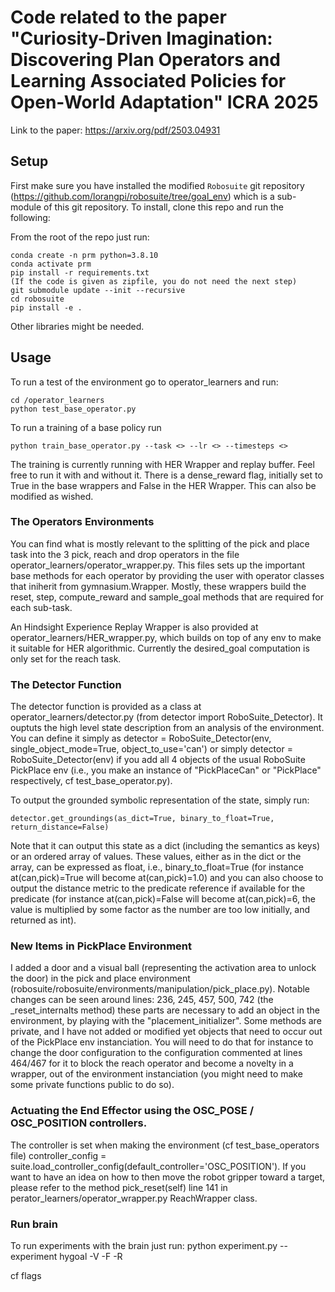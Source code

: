 # Code related to the paper "Curiosity-Driven Imagination: Discovering Plan Operators and Learning Associated Policies for Open-World Adaptation" ICRA 2025

Link to the paper: https://arxiv.org/pdf/2503.04931

## Setup

First make sure you have installed the modified `Robosuite` git repository (https://github.com/lorangpi/robosuite/tree/goal_env) which is a sub-module of this git repository.
To install, clone this repo and run the following:

From the root of the repo just run:
```
conda create -n prm python=3.8.10
conda activate prm
pip install -r requirements.txt
(If the code is given as zipfile, you do not need the next step)
git submodule update --init --recursive
cd robosuite
pip install -e .
```
Other libraries might be needed.


## Usage

To run a test of the environment go to operator_learners and run:

```
cd /operator_learners
python test_base_operator.py
```

To run a training of a base policy run
```
python train_base_operator.py --task <> --lr <> --timesteps <>
```
The training is currently running with HER Wrapper and replay buffer. Feel free to run it with and without it. There is a dense_reward flag, initially set to True in the base wrappers and False in the HER Wrapper. This can also be modified as wished.

### The Operators Environments

You can find what is mostly relevant to the splitting of the pick and place task into the 3 pick, reach and drop operators in the file operator_learners/operator_wrapper.py. This files sets up the important base methods for each operator by providing the user with operator classes that iniherit from gymnasium.Wrapper. Mostly, these wrappers build the reset, step, compute_reward and sample_goal methods that are required for each sub-task.

An Hindsight Experience Replay Wrapper is also provided at operator_learners/HER_wrapper.py, which builds on top of any env to make it suitable for HER algorithmic. Currently the desired_goal computation is only set for the reach task.

### The Detector Function

The detector function is provided as a class at operator_learners/detector.py (from detector import RoboSuite_Detector). It ouptuts the high level state description from an analysis of the environment. You can define it simply as detector = RoboSuite_Detector(env, single_object_mode=True, object_to_use='can') or simply detector = RoboSuite_Detector(env) if you add all 4 objects of the usual RoboSuite PickPlace env (i.e., you make an instance of "PickPlaceCan" or "PickPlace" respectively, cf test_base_operator.py).

To output the grounded symbolic representation of the state, simply run:

```
detector.get_groundings(as_dict=True, binary_to_float=True, return_distance=False)
```
Note that it can output this state as a dict (including the semantics as keys) or an ordered array of values. These values, either as in the dict or the array, can be expressed as float, i.e., binary_to_float=True (for instance at(can,pick)=True will become at(can,pick)=1.0) and you can also choose to output the distance metric to the predicate reference if available for the predicate (for instance at(can,pick)=False will become at(can,pick)=6, the value is multiplied by some factor as the number are too low initially, and returned as int).

### New Items in PickPlace Environment

I added a door and a visual ball (representing the activation area to unlock the door) in the pick and place environment (robosuite/robosuite/environments/manipulation/pick_place.py). Notable changes can be seen around lines: 236, 245, 457, 500, 742 (the _reset_internalts method) these parts are necessary to add an object in the environment, by playing with the "placement_initializer". Some methods are private, and I have not added or modified yet objects that need to occur out of the PickPlace env instanciation. You will need to do that for instance to change the door configuration to the configuration commented at lines 464/467 for it to block the reach operator and become a novelty in a wrapper, out of the environment instanciation (you might need to make some private functions public to do so).

### Actuating the End Effector using the OSC_POSE / OSC_POSITION controllers. 

The controller is set when making the environment (cf test_base_operators file) controller_config = suite.load_controller_config(default_controller='OSC_POSITION'). If you want to have an idea on how to then move the robot gripper toward a target, please refer to the method pick_reset(self) line 141 in perator_learners/operator_wrapper.py ReachWrapper class.

### Run brain

To run experiments with the brain just run:
python experiment.py --experiment hygoal -V -F -R

cf flags
